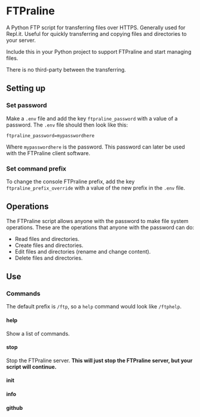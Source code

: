 # FTPraline
A Python FTP script for transferring files over HTTPS.
Generally used for Repl.it.
Useful for quickly transferring and copying files and directories to your server.

Include this in your Python project to support FTPraline and start managing files.

There is no third-party between the transferring.

## Setting up
### Set password
Make a `.env` file and add the key `ftpraline_password` with a value of a password.
The `.env` file should then look like this:
```
ftpraline_password=mypasswordhere
```
Where `mypasswordhere` is the password.
This password can later be used with the FTPraline client software.
### Set command prefix
To change the console FTPraline prefix, add the key `ftpraline_prefix_override` with a value of the new prefix in the `.env` file.

## Operations
The FTPraline script allows anyone with the password to make file system operations.
These are the operations that anyone with the password can do:
* Read files and directories.
* Create files and directories.
* Edit files and directories (rename and change content).
* Delete files and directories.

## Use
### Commands
The default prefix is `/ftp`, so a `help` command would look like `/ftphelp`.
#### help
Show a list of commands.
#### stop
Stop the FTPraline server.
**This will just stop the FTPraline server, but your script will continue.**
#### init

#### info

#### github
